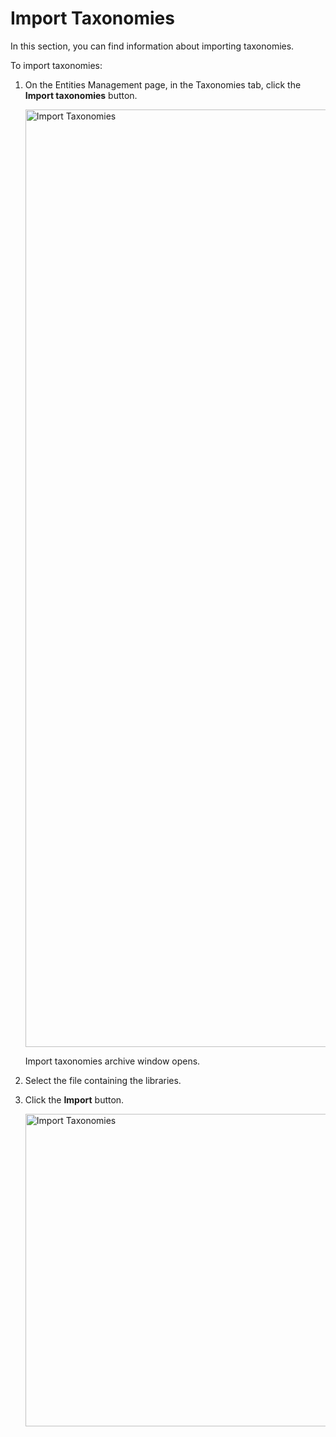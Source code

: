 # Import Taxonomies

In this section, you can find information about importing taxonomies.

To import taxonomies:

1. On the Entities Management page, in the Taxonomies tab, click the **Import taxonomies** button.

    <img src="../images/import-taxonomies-button.png" alt="Import Taxonomies" width="1500" height="1500"/>

    Import taxonomies archive window opens.

1. Select the file containing the libraries.

1. Click the **Import** button.

    <img src="../images/import-taxonomies-archive.png" alt="Import Taxonomies" width="500" height="500"/>


